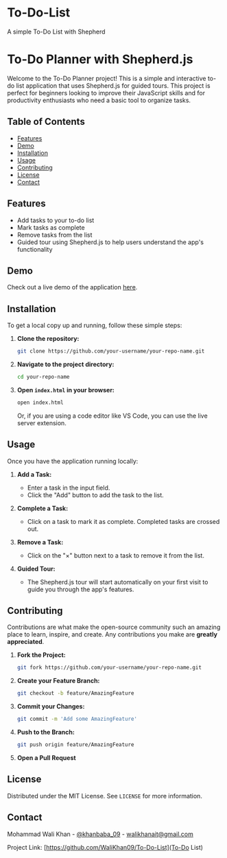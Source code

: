 # To-Do-List
 A simple To-Do List with Shepherd

# To-Do Planner with Shepherd.js

Welcome to the To-Do Planner project! This is a simple and interactive to-do list application that uses Shepherd.js for guided tours. This project is perfect for beginners looking to improve their JavaScript skills and for productivity enthusiasts who need a basic tool to organize tasks.

## Table of Contents
- [Features](#features)
- [Demo](#demo)
- [Installation](#installation)
- [Usage](#usage)
- [Contributing](#contributing)
- [License](#license)
- [Contact](#contact)

## Features
- Add tasks to your to-do list
- Mark tasks as complete
- Remove tasks from the list
- Guided tour using Shepherd.js to help users understand the app's functionality

## Demo
Check out a live demo of the application [here](https://your-demo-link.com).

## Installation
To get a local copy up and running, follow these simple steps:

1. **Clone the repository:**
    ```sh
    git clone https://github.com/your-username/your-repo-name.git
    ```
2. **Navigate to the project directory:**
    ```sh
    cd your-repo-name
    ```
3. **Open `index.html` in your browser:**
    ```sh
    open index.html
    ```
    Or, if you are using a code editor like VS Code, you can use the live server extension.

## Usage
Once you have the application running locally:

1. **Add a Task:**
   - Enter a task in the input field.
   - Click the "Add" button to add the task to the list.

2. **Complete a Task:**
   - Click on a task to mark it as complete. Completed tasks are crossed out.

3. **Remove a Task:**
   - Click on the "×" button next to a task to remove it from the list.

4. **Guided Tour:**
   - The Shepherd.js tour will start automatically on your first visit to guide you through the app's features.

## Contributing
Contributions are what make the open-source community such an amazing place to learn, inspire, and create. Any contributions you make are **greatly appreciated**.

1. **Fork the Project:**
    ```sh
    git fork https://github.com/your-username/your-repo-name.git
    ```
2. **Create your Feature Branch:**
    ```sh
    git checkout -b feature/AmazingFeature
    ```
3. **Commit your Changes:**
    ```sh
    git commit -m 'Add some AmazingFeature'
    ```
4. **Push to the Branch:**
    ```sh
    git push origin feature/AmazingFeature
    ```
5. **Open a Pull Request**

## License
Distributed under the MIT License. See `LICENSE` for more information.

## Contact
Mohammad Wali Khan - [@khanbaba_09](https://x.com/khanbaba_09) - walikhanait@gmail.com

Project Link: [https://github.com/WaliKhan09/To-Do-List](To-Do List)
